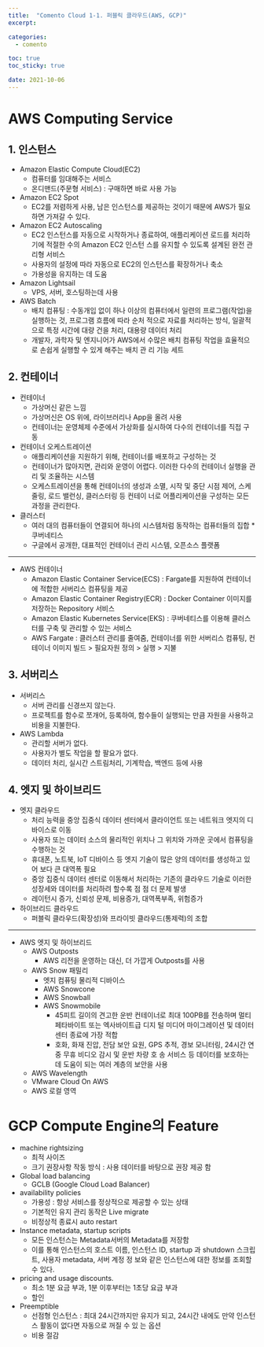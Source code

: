 ```yaml
---
title:  "Comento Cloud 1-1. 퍼블릭 클라우드(AWS, GCP)"
excerpt:

categories:
  - comento

toc: true
toc_sticky: true

date: 2021-10-06
---
```


# AWS Computing Service

## 1\. 인스턴스

-   Amazon Elastic Compute Cloud(EC2)
    -   컴퓨터를 임대해주는 서비스
    -   온디맨드(주문형 서비스) : 구매하면 바로 사용 가능
-   Amazon EC2 Spot
    -   EC2를 저렴하게 사용, 남은 인스턴스를 제공하는 것이기 때문에 AWS가 필요하면 가져갈 수 있다.
-   Amazon EC2 Autoscaling
    -   EC2 인스턴스를 자동으로 시작하거나 종료하여, 애플리케이션 로드를 처리하기에 적절한 수의 Amazon EC2 인스턴 스를 유지할 수 있도록 설계된 완전 관리형 서비스
    -   사용자의 설정에 따라 자동으로 EC2의 인스턴스를 확장하거나 축소
    -   가용성을 유지하는 데 도움
-   Amazon Lightsail
    -   VPS, 서버, 호스팅하는데 사용
-   AWS Batch
    -   배치 컴퓨팅 : 수동개입 없이 하나 이상의 컴퓨터에서 일련의 프로그램(작업)을 실행하는 것, 프로그램 흐름에 따라 순처 적으로 자료를 처리하는 방식, 일괄적으로 특정 시간에 대량 건을 처리, 대용량 데이터 처리
    -   개발자, 과학자 및 엔지니어가 AWS에서 수많은 배치 컴퓨팅 작업을 효율적으로 손쉽게 실행할 수 있게 해주는 배치 관 리 기능 세트

## 2\. 컨테이너

-   컨테이너
    -   가상머신 같은 느낌
    -   가상머신은 OS 위에, 라이브러리나 App을 올려 사용
    -   컨테이너는 운영체제 수준에서 가상화를 실시하여 다수의 컨테이너를 직접 구동
-   컨테이너 오케스트레이션
    -   애플리케이션을 지원하기 위해, 컨테이너를 배포하고 구성하는 것
    -   컨테이너가 많아지면, 관리와 운영이 어렵다. 이러한 다수의 컨테이너 실행을 관리 및 조율하는 시스템
    -   오케스트레이션을 통해 컨테이너의 생성과 소멸, 시작 및 중단 시점 제어, 스케줄링, 로드 밸런싱, 클러스터링 등 컨테이 너로 어플리케이션을 구성하는 모든 과정을 관리한다.
-   클러스터
    -   여러 대의 컴퓨터들이 연결되어 하나의 시스템처럼 동작하는 컴퓨터들의 집합 \* 쿠버네티스
    -   구글에서 공개한, 대표적인 컨테이너 관리 시스템, 오픈소스 플랫폼

---

-   AWS 컨테이너
    -   Amazon Elastic Container Service(ECS) : Fargate를 지원하여 컨테이너에 적합한 서버리스 컴퓨팅을 제공
    -   Amazon Elastic Container Registry(ECR) : Docker Container 이미지를 저장하는 Repository 서비스
    -   Amazon Elastic Kubernetes Service(EKS) : 쿠버네티스를 이용해 클러스터를 구축 및 관리할 수 있는 서비스
    -   AWS Fargate : 클러스터 관리를 줄여줌, 컨테이너를 위한 서버리스 컴퓨팅, 컨테이너 이미지 빌드 > 필요자원 정의 > 실행 > 지불

## 3\. 서버리스

-   서버리스
    -   서버 관리를 신경쓰지 않는다.
    -   프로젝트를 함수로 쪼개어, 등록하여, 함수들이 실행되는 만큼 자원을 사용하고 비용을 지불한다.
-   AWS Lambda
    -   관리할 서버가 없다.
    -   사용자가 별도 작업을 할 팔요가 없다.
    -   데이터 처리, 실시간 스트림처리, 기계학습, 백엔드 등에 사용

## 4\. 엣지 및 하이브리드

-   엣지 클라우드
    -   처리 능력을 중앙 집중식 데이터 센터에서 클라이언트 또는 네트워크 엣지의 디바이스로 이동
    -   사용자 또는 데이터 소스의 물리적인 위치나 그 위치와 가까운 곳에서 컴퓨팅을 수행하는 것
    -   휴대폰, 노트북, IoT 디바이스 등 엣지 기술이 많은 양의 데이터를 생성하고 있어 보다 큰 대역폭 필요
    -   중앙 집중식 데이터 센터로 이동해서 처리하는 기존의 클라우드 기술로 이러한 성장세와 데이터를 처리하려 할수록 점 점 더 문제 발생
    -   레이턴시 증가, 신뢰성 문제, 비용증가, 대역폭부족, 위험증가
-   하이브리드 클라우드
    -   퍼블릭 클라우드(확장성)와 프라이빗 클라우드(통제력)의 조합

---

-   AWS 엣지 및 하이브리드
    -   AWS Outposts
        -   AWS 리전을 운영하는 대신, 더 가깝게 Outposts를 사용
    -   AWS Snow 패밀리
        -   엣지 컴퓨팅 물리적 디바이스
        -   AWS Snowcone
        -   AWS Snowball
        -   AWS Snowmobile
            -   45피트 길이의 견고한 운반 컨테이너로 최대 100PB를 전송하며 멀티 페타바이트 또는 엑사바이트급 디지 털 미디어 마이그레이션 및 데이터 센터 종료에 가장 적합
            -   호화, 화재 진압, 전담 보안 요원, GPS 추적, 경보 모니터링, 24시간 연중 무휴 비디오 감시 및 운반 차량 호 송 서비스 등 데이터를 보호하는 데 도움이 되는 여러 계층의 보안을 사용
    -   AWS Wavelength
    -   VMware Cloud On AWS
    -   AWS 로컬 영역

# GCP Compute Engine의 Feature

-   machine rightsizing
    -   최적 사이즈
    -   크기 권장사항 작동 방식 : 사용 데이터를 바탕으로 권장 제공 함
-   Global load balancing
    -   GCLB (Google Cloud Load Balancer)
-   availability policies
    -   가용성 : 항상 서비스를 정상적으로 제공할 수 있는 상태
    -   기본적인 유지 관리 동작은 Live migrate
    -   비정상적 종료시 auto restart
-   Instance metadata, startup scripts
    -   모든 인스턴스는 Metadata서버의 Metadata를 저장함
    -   이를 통해 인스턴스의 호스트 이름, 인스턴스 ID, startup 과 shutdown 스크립트, 사용자 metadata, 서버 계정 정 보와 같은 인스턴스에 대한 정보를 조회할 수 있다.
-   pricing and usage discounts.
    -   최소 1분 요금 부과, 1분 이후부터는 1초당 요금 부과
    -   할인
-   Preemptible
    -   선점형 인스턴스 : 최대 24시간까지만 유지가 되고, 24시간 내에도 만약 인스턴스 활동이 없다면 자동으로 꺼질 수 있 는 옵션
    -   비용 절감
